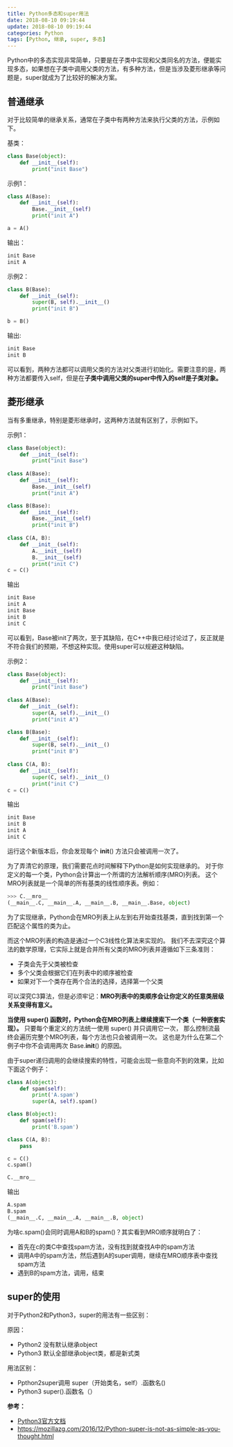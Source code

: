 ```yaml
---
title: Python多态和super用法
date: 2018-08-10 09:19:44
update: 2018-08-10 09:19:44
categories: Python
tags: [Python, 继承, super, 多态]
---
```


Python中的多态实现非常简单，只要是在子类中实现和父类同名的方法，便能实现多态，如果想在子类中调用父类的方法，有多种方法，但是当涉及菱形继承等问题是，super就成为了比较好的解决方案。

<!--more-->

## 普通继承

对于比较简单的继承关系，通常在子类中有两种方法来执行父类的方法，示例如下。

基类：
```Python
class Base(object):
    def __init__(self):
        print("init Base")
```

示例1：
```Python
class A(Base):
    def __init__(self):
        Base.__init__(self)
        print("init A")

a = A()
```

输出：
```Python
init Base
init A
```

示例2：
```Python
class B(Base):
    def __init__(self):
        super(B, self).__init__()
        print("init B")

b = B()
```

输出:
```Python
init Base
init B
```

可以看到，两种方法都可以调用父类的方法对父类进行初始化。需要注意的是，两种方法都要传入self，但是在**子类中调用父类的super中传入的self是子类对象。**

## 菱形继承

当有多重继承，特别是菱形继承时，这两种方法就有区别了，示例如下。

示例1：
```Python
class Base(object):
    def __init__(self):
        print("init Base")
        
class A(Base):
    def __init__(self):
        Base.__init__(self)
        print("init A")

class B(Base):
    def __init__(self):
        Base.__init__(self)
        print("init B")
        
class C(A, B):
    def __init__(self):
        A.__init__(self)
        B.__init__(self)
        print("init C")
c = C()
```

输出
```Python
init Base
init A
init Base
init B
init C
```

可以看到，Base被init了两次，至于其缺陷，在C++中我已经讨论过了，反正就是不符合我们的预期，不想这种实现。使用super可以规避这种缺陷。

示例2：
```Python
class Base(object):
    def __init__(self):
        print("init Base")
        
class A(Base):
    def __init__(self):
        super(A, self).__init__()
        print("init A")

class B(Base):
    def __init__(self):
        super(B, self).__init__()
        print("init B")
        
class C(A, B):
    def __init__(self):
        super(C, self).__init__()
        print("init C")
c = C()
```

输出
```Python
init Base
init B
init A
init C
```

运行这个新版本后，你会发现每个 __init__() 方法只会被调用一次了。

为了弄清它的原理，我们需要花点时间解释下Python是如何实现继承的。 对于你定义的每一个类，Python会计算出一个所谓的方法解析顺序(MRO)列表。 这个MRO列表就是一个简单的所有基类的线性顺序表。例如：
```Python
>>> C.__mro__
(__main__.C, __main__.A, __main__.B, __main__.Base, object)
```
为了实现继承，Python会在MRO列表上从左到右开始查找基类，直到找到第一个匹配这个属性的类为止。

而这个MRO列表的构造是通过一个C3线性化算法来实现的。 我们不去深究这个算法的数学原理，它实际上就是合并所有父类的MRO列表并遵循如下三条准则：

* 子类会先于父类被检查
* 多个父类会根据它们在列表中的顺序被检查
* 如果对下一个类存在两个合法的选择，选择第一个父类

可以深究C3算法，但是必须牢记：**MRO列表中的类顺序会让你定义的任意类层级关系变得有意义。**

**当使用 super() 函数时，Python会在MRO列表上继续搜索下一个类（一种嵌套实现）。** 只要每个重定义的方法统一使用 super() 并只调用它一次， 那么控制流最终会遍历完整个MRO列表，每个方法也只会被调用一次。 这也是为什么在第二个例子中你不会调用两次 Base.__init__() 的原因。

由于super递归调用的会继续搜索的特性，可能会出现一些意向不到的效果，比如下面这个例子：
```Python
class A(object):
    def spam(self):
        print('A.spam')
        super(A, self).spam()

class B(object):
    def spam(self):
        print('B.spam')

class C(A, B):
    pass

c = C()
c.spam()

C.__mro__
```

输出
```Python
A.spam
B.spam
(__main__.C, __main__.A, __main__.B, object)
```

为啥c.spam()会同时调用A和B的spam()？其实看到MRO顺序就明白了：

* 首先在c的类C中查找spam方法，没有找到就查找A中的spam方法
* 调用A中的spam方法，然后遇到A的super调用，继续在MRO顺序表中查找spam方法
* 遇到B的spam方法，调用，结束

## super的使用

对于Python2和Python3，super的用法有一些区别：

原因：

* Python2 没有默认继承object
* Python3 默认全部继承object类，都是新式类

用法区别：

* Ppthon2super调用 super（开始类名，self）.函数名()
* Python3  super().函数名（）

**参考：**

* [Python3官方文档](http://Python3-cookbook.readthedocs.io/zh_CN/latest/c08/p07_calling_method_on_parent_class.html)
* https://mozillazg.com/2016/12/Python-super-is-not-as-simple-as-you-thought.html

